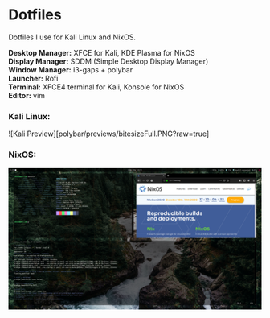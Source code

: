 # Dotfiles
Dotfiles I use for Kali Linux and NixOS.  
 
**Desktop Manager:** XFCE for Kali, KDE Plasma for NixOS  
**Display Manager:** SDDM (Simple Desktop Display Manager)  
**Window Manager:** i3-gaps + polybar    
**Launcher:** Rofi  
**Terminal:** XFCE4 terminal for Kali, Konsole for NixOS  
**Editor:** vim  

### Kali Linux:  
![Kali Preview][polybar/previews/bitesizeFull.PNG?raw=true]
### NixOS:
![Desktop Preview](polybar/previews/glassbar4_full-screen.PNG?raw=true)
